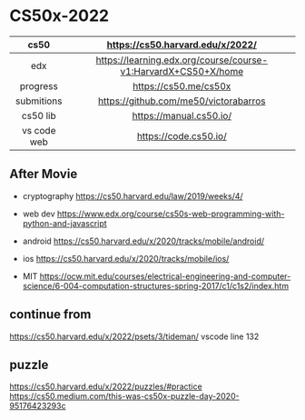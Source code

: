 # CS50x-2022

|cs50|https://cs50.harvard.edu/x/2022/|
|:-:|:-:|
|edx|https://learning.edx.org/course/course-v1:HarvardX+CS50+X/home|
|progress|https://cs50.me/cs50x|
|submitions|https://github.com/me50/victorabarros|
|cs50 lib|https://manual.cs50.io/|
|vs code web|https://code.cs50.io/|

## After Movie

- cryptography https://cs50.harvard.edu/law/2019/weeks/4/
- web dev https://www.edx.org/course/cs50s-web-programming-with-python-and-javascript
- android https://cs50.harvard.edu/x/2020/tracks/mobile/android/
- ios https://cs50.harvard.edu/x/2020/tracks/mobile/ios/

- MIT https://ocw.mit.edu/courses/electrical-engineering-and-computer-science/6-004-computation-structures-spring-2017/c1/c1s2/index.htm

## continue from

https://cs50.harvard.edu/x/2022/psets/3/tideman/ vscode line 132

## puzzle

https://cs50.harvard.edu/x/2022/puzzles/#practice
https://cs50.medium.com/this-was-cs50x-puzzle-day-2020-95176423293c

